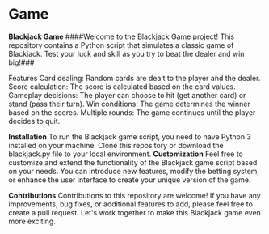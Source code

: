 # Game

**Blackjack Game**
####Welcome to the Blackjack Game project! This repository contains a Python script that simulates a classic game of Blackjack. Test your luck and skill as you try to beat the dealer and win big!###

Features
Card dealing: Random cards are dealt to the player and the dealer.
Score calculation: The score is calculated based on the card values.
Gameplay decisions: The player can choose to hit (get another card) or stand (pass their turn).
Win conditions: The game determines the winner based on the scores.
Multiple rounds: The game continues until the player decides to quit.

**Installation**
To run the Blackjack game script, you need to have Python 3 installed on your machine. Clone this repository or download the blackjack.py file to your local environment.
**Customization**
Feel free to customize and extend the functionality of the Blackjack game script based on your needs.
You can introduce new features, modify the betting system, or enhance the user interface to create your unique version of the game.

**Contributions**
Contributions to this repository are welcome! If you have any improvements, bug fixes, or additional features to add,
please feel free to create a pull request. Let's work together to make this Blackjack game even more exciting.

